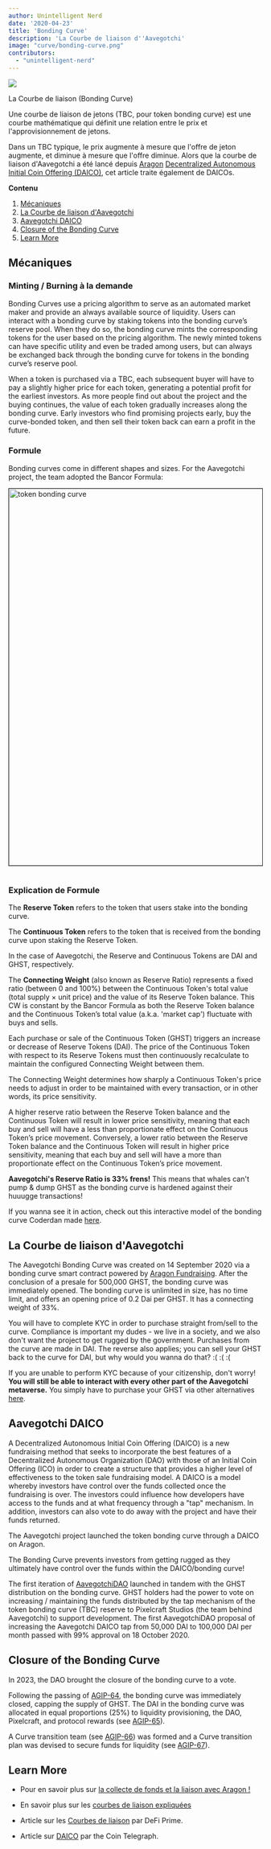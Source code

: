 ```yaml
---
author: Unintelligent Nerd
date: '2020-04-23'
title: 'Bonding Curve'
description: 'La Courbe de liaison d''Aavegotchi'
image: "curve/bonding-curve.png"
contributors:
  - "unintelligent-nerd"
---
```


<div class="headerImageContainer">
<img class="headerImage" src="/curve/bonding-curve.png">
<p class="headerImageText">La Courbe de liaison (Bonding Curve)</p>
</div>

Une courbe de liaison de jetons (TBC, pour token bonding curve) est une courbe mathématique qui définit une relation entre le prix et l'approvisionnement de jetons.

Dans un TBC typique, le prix augmente à mesure que l'offre de jeton augmente, et diminue à mesure que l'offre diminue. Alors que la courbe de liaison d'Aavegotchi a été lancé depuis [Aragon](/glossary#aragon)
 [Decentralized Autonomous Initial Coin Offering (DAICO)](/glossary#daico), cet article traite également de DAICOs.</p>

<div class="contentsBox">

**Contenu**

<ol>
<li><a href=#mechanics>Mécaniques</a></li>
<li><a href=#aavegotchi-bonding-curve>La Courbe de liaison d'Aavegotchi</a></li>
<li><a href=#aavegotchi-daico>Aavegotchi DAICO</a></li>
<li><a href=#closure-of-the-bonding-curve>Closure of the Bonding Curve</a></li>
<li><a href=#learn-more>Learn More</a></li>
</ol>

</div>

## Mécaniques



### Minting / Burning à la demande

Bonding Curves use a pricing algorithm to serve as an automated market maker and provide an always available source of liquidity. Users can interact with a bonding curve by staking tokens into the bonding curve’s reserve pool. When they do so, the bonding curve mints the corresponding tokens for the user based on the pricing algorithm. The newly minted tokens can have specific utility and even be traded among users, but can always be exchanged back through the bonding curve for tokens in the bonding curve’s reserve pool.

When a token is purchased via a TBC, each subsequent buyer will have to pay a slightly higher price for each token, generating a potential profit for the earliest investors. As more people find out about the project and the buying continues, the value of each token gradually increases along the bonding curve. Early investors who find promising projects early, buy the curve-bonded token, and then sell their token back can earn a profit in the future.



### Formule

Bonding curves come in different shapes and sizes. For the Aavegotchi project, the team adopted the Bancor Formula:

<img style = "border: 1px solid; margin-bottom: 15px" src = "/curve/reserve-ratio.png" alt = "token bonding curve" width = "750" />



### Explication de Formule

The **Reserve Token** refers to the token that users stake into the bonding curve.

The **Continuous Token** refers to the token that is received from the bonding curve upon staking the Reserve Token.

In the case of Aavegotchi, the Reserve and Continuous Tokens are DAI and GHST, respectively. 

The **Connecting Weight** (also known as Reserve Ratio) represents a fixed ratio (between 0 and 100%) between the Continuous Token's total value (total supply × unit price) and the value of its Reserve Token balance.  This CW is constant by the Bancor Formula as both the Reserve Token balance and the Continuous Token’s total value (a.k.a. 'market cap') fluctuate with buys and sells.

Each purchase or sale of the Continuous Token (GHST) triggers an increase or decrease of Reserve Tokens (DAI). The price of the Continuous Token with respect to its Reserve Tokens must then continuously recalculate to maintain the configured Connecting Weight between them.

The Connecting Weight determines how sharply a Continuous Token's price needs to adjust in order to be maintained with every transaction, or in other words, its price sensitivity. 

A higher reserve ratio between the Reserve Token balance and the Continuous Token will result in lower price sensitivity, meaning that each buy and sell will have a less than proportionate effect on the Continuous Token’s price movement. Conversely, a lower ratio between the Reserve Token balance and the Continuous Token will result in higher price sensitivity, meaning that each buy and sell will have a more than proportionate effect on the Continuous Token’s price movement.

**Aavegotchi's Reserve Ratio is 33% frens!** This means that whales can't pump & dump GHST as the bonding curve is hardened against their huuugge transactions!

If you wanna see it in action, check out this interactive model of the bonding curve Coderdan made [here](https://observablehq.com/@cinnabarhorse/aavegotchi-bonding-curve).



## La Courbe de liaison d'Aavegotchi

The Aavegotchi Bonding Curve was created on 14 September 2020 via a bonding curve smart contract powered by [Aragon Fundraising](https://fundraising.aragon.black/). After the conclusion of a presale for 500,000 GHST, the bonding curve was immediately opened. The bonding curve is unlimited in size, has no time limit, and offers an opening price of 0.2 Dai per GHST. It has a connecting weight of 33%.

You will have to complete KYC in order to purchase straight from/sell to the curve. Compliance is important my dudes - we live in a society, and we also don't want the project to get rugged by the government. Purchases from the curve are made in DAI. The reverse also applies; you can sell your GHST back to the curve for DAI, but why would you wanna do that? :( :( :(

If you are unable to perform KYC because of your citizenship, don't worry! **You will still be able to interact with every other part of the Aavegotchi metaverse.** You simply have to purchase your GHST via other alternatives [here](/ghst#buying-ghst).



## Aavegotchi DAICO

A Decentralized Autonomous Initial Coin Offering (DAICO) is a new fundraising method that seeks to incorporate the best features of a Decentralized Autonomous Organization (DAO) with those of an Initial Coin Offering (ICO) in order to create a structure that provides a higher level of effectiveness to the token sale fundraising model. A DAICO is a model whereby investors have control over the funds collected once the fundraising is over. The investors could influence how developers have access to the funds and at what frequency through a "tap" mechanism. In addition, investors can also vote to do away with the project and have their funds returned.

The Aavegotchi project launched the token bonding curve through a DAICO on Aragon.

The Bonding Curve prevents investors from getting rugged as they ultimately have control over the funds within the DAICO/bonding curve!

The first iteration of [AavegotchiDAO](/dao) launched in tandem with the GHST distribution on the bonding curve. GHST holders had the power to vote on increasing / maintaining the funds distributed by the tap mechanism of the token bonding curve (TBC) reserve to Pixelcraft Studios (the team behind Aavegotchi) to support development. The first AavegotchiDAO proposal of increasing the Aavegotchi DAICO tap from 50,000 DAI to 100,000 DAI per month passed with 99% approval on 18 October 2020.



## Closure of the Bonding Curve

In 2023, the DAO brought the closure of the bonding curve to a vote.

Following the passing of [AGIP-64](/aavegotchi-improvement-proposals-2023#close-the-ghst-bonding-curve), the bonding curve was immediately closed, capping the supply of GHST. The DAI in the bonding curve was allocated in equal proportions (25%) to liquidity provisioning, the DAO, Pixelcraft, and protocol rewards (see [AGIP-65](/aavegotchi-improvement-proposals-2023#25-25-25-25-split-for-curve-dai)).

A Curve transition team (see [AGIP-66](/aavegotchi-improvement-proposals-2023#form-and-fund-the-curve-transition-team)) was formed and a Curve transition plan was devised to secure funds for liquidity (see [AGIP-67](/aavegotchi-improvement-proposals-2023#curve-transition-plan---securing-funds-for-liquidity)).



## Learn More

* Pour en savoir plus sur [la collecte de fonds et la liaison avec Aragon !](https://fundraising.aragon.black/components/bonding-curve)

* En savoir plus sur les [courbes de liaison expliquées](https://yos.io/2018/11/10/bonding-curves/)

* Article sur les [Courbes de liaison](https://defiprime.com/bonding-curve-explained) par DeFi Prime.

* Article sur [DAICO](https://cointelegraph.com/explained/what-is-a-daico-explained) par the Coin Telegraph.